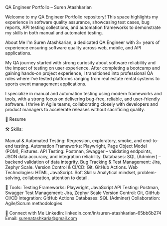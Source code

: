 QA Engineer Portfolio – Suren Atashkarian

Welcome to my QA Engineer Portfolio repository!
This space highlights my experience in software quality assurance, showcasing test cases, bug reports, API testing collections, and automation frameworks to demonstrate my skills in both manual and automated testing.

About Me
I’m Suren Atashkarian, a dedicated QA Engineer with 3+ years of experience ensuring software quality across web, mobile, and API applications.

My QA journey started with strong curiosity about software reliability and the impact of testing on user experience. After completing a bootcamp and gaining hands-on project experience, I transitioned into professional QA roles where I’ve tested platforms ranging from real estate rental systems to sports event management applications.

I specialize in manual and automation testing using modern frameworks and tools, with a strong focus on delivering bug-free, reliable, and user-friendly software. I thrive in Agile teams, collaborating closely with developers and product managers to accelerate releases without sacrificing quality.

📄 Resume 

🛠 Skills:

Manual & Automated Testing: Regression, exploratory, smoke, and end-to-end testing.
Automation Frameworks: Playwright, Page Object Model (POM), Fixtures.
API Testing: Postman, Swagger – validating endpoints, JSON data accuracy, and integration reliability.
Databases: SQL (Adminer) – backend validation of data integrity.
Bug Tracking & Test Management: Jira, Zephyr Scale.
Version Control & CI/CD: Git, GitHub Actions.
Web Technologies: HTML, JavaScript.
Soft Skills: Analytical mindset, problem-solving, collaboration, attention to detail.


🧰 Tools:
Testing Frameworks: Playwright, JavaScript
API Testing: Postman, Swagger
Test Management: Jira, Zephyr Scale
Version Control: Git, GitHub
CI/CD Integration: GitHub Actions
Databases: SQL (Adminer)
Collaboration: Agile/Scrum methodologies

🤝 Connect with Me
LinkedIn: linkedin.com/in/suren-atashkarian-65bb6b274
Email: surenatashkaria@gmail.com
